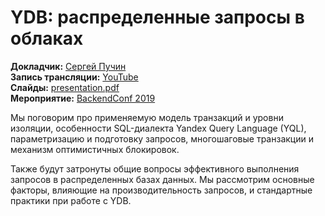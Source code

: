 # YDB: распределенные запросы в облаках

**Докладчик:** [Сергей Пучин](https://www.linkedin.com/in/sergei-puchin-9486b621)\
**Запись трансляции:** [YouTube](https://youtu.be/V95bBGB-89Y?t=15514)\
**Слайды:** [presentation.pdf](presentation.pdf)\
**Мероприятие:** [BackendConf 2019](https://backendconf.ru/moscow-rit/2019/abstracts/5330)

Мы поговорим про применяемую модель транзакций и уровни изоляции, особенности SQL-диалекта Yandex Query Language (YQL), параметризацию и подготовку запросов, многошаговые транзакции и механизм оптимистичных блокировок.

Также будут затронуты общие вопросы эффективного выполнения запросов в распределенных базах данных. Мы рассмотрим основные факторы, влияющие на производительность запросов, и стандартные практики при работе с YDB.